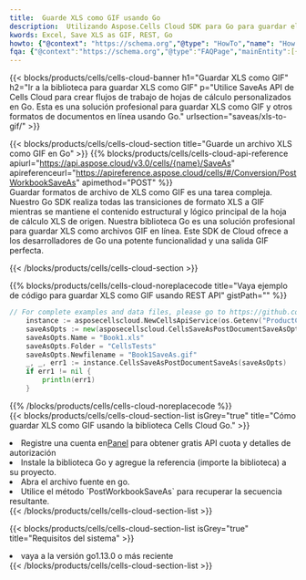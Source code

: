 ```yaml
---
title:  Guarde XLS como GIF usando Go
description:  Utilizando Aspose.Cells Cloud SDK para Go para guardar el archivo en formato XLS como archivo en formato GIF.
kwords: Excel, Save XLS as GIF, REST, Go
howto: {"@context": "https://schema.org","@type": "HowTo","name": "How to save XLS as GIF using the Cells Cloud Go library.","description": "How to save XLS as GIF using the Cells Cloud Go library.","image": {"@type": "ImageObject"},"url": "/go/saveas/xls-to-gif/","step": [{ "@type": "HowToStep","name": "How to save XLS as GIF using the Cells Cloud Go library. step 1", "image": {"@type": "ImageObject",},"url": "/go/saveas/xls-to-gif/","text": "Register an account at <a href='https://dashboard.aspose.cloud/'>Dashboard</a> to get free API quota & authorization details",},{ "@type": "HowToStep","name": "How to save XLS as GIF using the Cells Cloud Go library. step 1", "image": {"@type": "ImageObject",},"url": "/go/saveas/xls-to-gif/","text": "Install Go library and add the reference (import the library) to your project.",},{ "@type": "HowToStep","name": "How to save XLS as GIF using the Cells Cloud Go library. step 1", "image": {"@type": "ImageObject",},"url": "/go/saveas/xls-to-gif/","text": "Open the source file in go.",},{ "@type": "HowToStep","name": "How to save XLS as GIF using the Cells Cloud Go library. step 1", "image": {"@type": "ImageObject",},"url": "/go/saveas/xls-to-gif/","text": "Use the `PostWorkbookSaveAs` method to retrieve the resulting stream.",}, ],"supply": {"@type": "HowToSupply","name": "document"},"tool": [{"@type": "HowToTool","name": "Goland, Visual Studio Code, Eclipse"},{"@type": "HowToTool","name": "Aspose Cells"}],"totalTime": "PT6M"}
fqa: {"@context":"https://schema.org","@type":"FAQPage","mainEntity":[{"@type":"Question","name":"Why save file as other formats file in C# using REST API?","acceptedAnswer":{"@type":"Answer","text":"Documents are encoded in many ways, and some files may be incompatible with the software you use. To open and read such files, just save them as appropriate file formats.<br/><ol><li>Install .NET SDK and add the reference (import the library) to your project.</li><li>Open the source file in C# using REST API.</li><li>Call the PostWorkbookSaveAsRequest() method, passing an output filename with required extension.</li><li>Get the result of save as a separate file.</li></ol>"}},{"@type":"Question","name":"What file formats can I save as with your C# library?","acceptedAnswer":{"@type":"Answer","text":"We support a variety of file formats for conversion using .NET library, including XLSX, Excel, xls , PDF, CSV, HTML, Markdown, XML, PNG, JPG, TIFF, Json, TXT and many more."}},{"@type":"Question","name":"What is the maximum allowed file size for conversion using this .NET library?","acceptedAnswer":{"@type":"Answer","text":"There are no file size limits for format conversions using .NET library."}}]}
---
```

{{< blocks/products/cells/cells-cloud-banner h1="Guardar XLS como GIF" h2="Ir a la biblioteca para guardar XLS como GIF" p="Utilice SaveAs API de Cells Cloud para crear flujos de trabajo de hojas de cálculo personalizados en Go. Esta es una solución profesional para guardar XLS como GIF y otros formatos de documentos en línea usando Go." urlsection="saveas/xls-to-gif/" >}}

{{< blocks/products/cells/cells-cloud-section title="Guarde un archivo XLS como GIF en Go" >}}
{{% blocks/products/cells/cells-cloud-api-reference apiurl="https://api.aspose.cloud/v3.0/cells/{name}/SaveAs" apireferenceurl="https://apireference.aspose.cloud/cells/#/Conversion/PostWorkbookSaveAs" apimethod="POST" %}}
<br/>
Guardar formatos de archivo de XLS como GIF es una tarea compleja. Nuestro Go SDK realiza todas las transiciones de formato XLS a GIF mientras se mantiene el contenido estructural y lógico principal de la hoja de cálculo XLS de origen. Nuestra biblioteca Go es una solución profesional para guardar XLS como archivos GIF en línea. Este SDK de Cloud ofrece a los desarrolladores de Go una potente funcionalidad y una salida GIF perfecta.

{{< /blocks/products/cells/cells-cloud-section >}}

{{% blocks/products/cells/cells-cloud-noreplacecode title="Vaya ejemplo de código para guardar XLS como GIF usando REST API" gistPath="" %}}
  
```go
// For complete examples and data files, please go to https://github.com/aspose-cells-cloud/aspose-cells-cloud-go/
    instance := asposecellscloud.NewCellsApiService(os.Getenv("ProductClientId"), os.Getenv("ProductClientSecret"))
    saveAsOpts := new(asposecellscloud.CellsSaveAsPostDocumentSaveAsOpts)
    saveAsOpts.Name = "Book1.xls"
    saveAsOpts.Folder = "CellsTests"
    saveAsOpts.Newfilename = "Book1SaveAs.gif"
    _, _, err1 := instance.CellsSaveAsPostDocumentSaveAs(saveAsOpts)
    if err1 != nil {
	    println(err1)
    }
```
  
{{% /blocks/products/cells/cells-cloud-noreplacecode %}}
<br/>
{{< blocks/products/cells/cells-cloud-section-list isGrey="true" title="Cómo guardar XLS como GIF usando la biblioteca Cells Cloud Go." >}}
<li> Registre una cuenta en<a href="https://dashboard.aspose.cloud/">Panel</a> para obtener gratis API cuota y detalles de autorización</li>
<li>Instale la biblioteca Go y agregue la referencia (importe la biblioteca) a su proyecto.</li>
<li>Abra el archivo fuente en go.</li>
<li>Utilice el método `PostWorkbookSaveAs` para recuperar la secuencia resultante.</li>
{{< /blocks/products/cells/cells-cloud-section-list >}}

{{< blocks/products/cells/cells-cloud-section-list isGrey="true" title="Requisitos del sistema" >}}
<li>vaya a la versión go1.13.0 o más reciente</li>
{{< /blocks/products/cells/cells-cloud-section-list >}}
